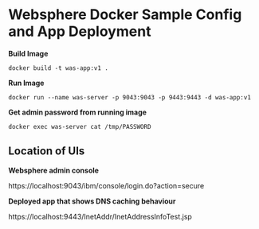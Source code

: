 # Websphere Docker Sample Config and App Deployment

**Build Image**

`docker build -t was-app:v1 .`

**Run Image**

`docker run --name was-server -p 9043:9043 -p 9443:9443 -d was-app:v1`

**Get admin password from running image**

`docker exec was-server cat /tmp/PASSWORD`

## Location of UIs
**Websphere admin console**

https://localhost:9043/ibm/console/login.do?action=secure

**Deployed app that shows DNS caching behaviour**

https://localhost:9443/InetAddr/InetAddressInfoTest.jsp